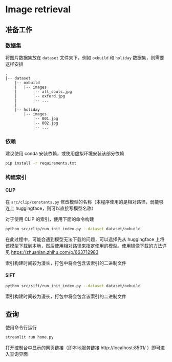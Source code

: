 # Image retrieval

## 准备工作

### 数据集

将图片数据集放在 `dataset` 文件夹下，例如 `oxbuild` 和 `holiday` 数据集，则需要这样安排

```
.
|-- dataset
    |-- oxbuild
    |   |-- images
    |       |-- all_souls.jpg
    |       |-- oxford.jpg
    |       |-- ...
    |
    |-- holiday
        |-- images
            |-- 001.jpg
            |-- 002.jpg
            |-- ...
```

### 依赖

建议使用 conda 安装依赖，或使用虚拟环境安装该部分依赖

```sh
pip install -r requirements.txt
```

### 构建索引

#### CLIP

在 `src/clip/constants.py` 修改模型的名称（本程序使用的是相对路径，弱能够连上 huggingface，则可以直接写模型名称）

对于使用 CLIP 的索引，使用下面的命令构建

```sh
python src/clip/run_init_index.py --dataset dataset/oxbuild
```

在此过程中，可能会遇到模型无法下载的问题，可以选择先从 huggingface 上将该模型下载到本地，然后使用相对路径来指定使用的模型。使用镜像下载的方法详见 https://zhuanlan.zhihu.com/p/663712983

索引构建时间较为漫长，打包中将会包含该索引的二进制文件

#### SIFT

```sh
python src/sift/run_init_index.py --dataset dataset/oxbuild
```

索引构建时间较为漫长，打包中将会包含该索引的二进制文件

## 查询

使用命令行运行

```sh
streamlit run home.py
```

打开控制台中显示的网页链接（即本地服务链接 http://localhost:8501/ ）即可进入查询界面
